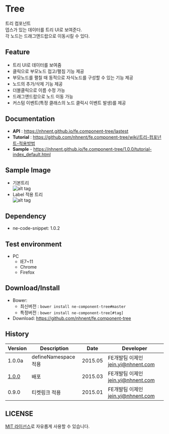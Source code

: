 Tree
===============
트리 컴포넌트<br>뎁스가 있는 데이터를 트리 UI로 보여준다.<br>각 노드는 드래그앤드랍으로 이동시킬 수 있다.

## Feature
* 트리 UI로 데이터를 보여줌
* 클릭으로 부모노드 접고/펼침 기능 제공
* 부모노드를 펼칠 때 동적으로 자식노드를 구성할 수 있는 기능 제공
* 노드의 추가/삭제 기능 제공
* 더블클릭으로 이름 수정 가능
* 드래그앤드랍으로 노드 이동 가능
* 커스텀 이벤트(특정 클래스의 노드 클릭시 이벤트 발생)를 제공

## Documentation
* **API** : https://nhnent.github.io/fe.component-tree/lastest
* **Tutorial** : https://github.com/nhnent/fe.component-tree/wiki/트리-컴포넌트-적용방법
* **Sample** - https://nhnent.github.io/fe.component-tree/1.0.0/tutorial-index_default.html


## Sample Image
* 기본트리<br>
![alt tag](https://nhnent.github.io/fe.component-tree/tree.png)<br>
* Label 적용 트리<br>
![alt tag](https://nhnent.github.io/fe.component-tree/tree_edit.png)

## Dependency
* ne-code-snippet: 1.0.2

## Test environment
* PC
	* IE7~11
	* Chrome
	* Firefox


## Download/Install
* Bower:
   * 최신버전 : `bower install ne-component-tree#master`
   * 특정버전 : `bower install ne-component-tree[#tag]`
* Download: https://github.com/nhnent/fe.component-tree

## History
| Version | Description | Date | Developer |
| ---- | ---- | ---- | ---- |
| 1.0.0a | defineNamespace 적용 | 2015.05 | FE개발팀 이제인 <jein.yi@nhnent.com> |
| <a href="https://github.nhnent.com/pages/fe/component-tree/1.0.0">1.0.0</a> | 배포 | 2015.03 | FE개발팀 이제인 <jein.yi@nhnent.com> |
| 0.9.0 | 티켓링크 적용 | 2015.01 | FE개발팀 이제인 <jein.yi@nhnent.com> |

## LICENSE
[MIT 라이선스](LICENSE)로 자유롭게 사용할 수 있습니다.
